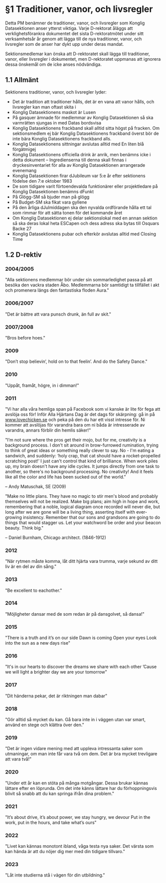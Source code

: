 <!-- Konglig Datasektionens PM för Traditioner, vanor, och livsregler -->

# §1 Traditioner, vanor, och livsregler

Detta PM benämner de traditioner, vanor, och livsregler som Konglig Datasektionen anser ytterst viktiga. Varje D-rektorat åläggs att verklighetsförankra dokumentet det sista D-rektoratmötet under sitt verksamhetsår år genom att lägga till de nya traditioner, vanor, och livsregler som de anser har dykt upp under deras mandat. 

Sektionsmedlemar kan önska att D-rektoratet skall lägga till traditioner, vanor, eller livsregler i dokumentet, men D-rektoratet uppmanas att ignorera dessa önskemål om de icke anses nödvändiga. 

## 1.1 Allmänt

Sektionens traditioner, vanor, och livsregler lyder:

* Det är tradition att traditioner hålls, det är en vana att vanor hålls, och livsregler kan man oftast skita i 
* Konglig Datasektionens maskot är Lusen
* På gasquer ämnade för medlemmar av Konglig Datasektionen så ska varmrätten sjungas in med Datas bordsvisa
* Konglig Datasektionens frackband skall alltid sitta högst på fracken. Om sektionsmedlem ej bär Konglig Datasektionens frackband överst bör de inte bära Konglig Datasektionens frackband alls.
* Konglig Datasektionens sittningar avslutas alltid med En liten blå förgätmigej
* Konglig Datasektionens officiella drink är anrik, men benämns icke i detta dokument
    – Ingredienserna till denna skall finnas i dryckesinventariet för alla av Konglig Datasektionen arrangerade evenemang
* Konglig Datasektionen firar dJubileum var 5:e år efter sektionens födelse den 7:e oktober 1983
* De som tidigare varit förtoendevalda funktionärer eller projektledare på Konglig Datasektionen benämns dFunkt
* På Glögg-SM så bjuder man på glögg
* På Budget-SM ska fikat vara gyllene
* På den årliga dJulmiddagen ska den nyvalda ordförande hålla ett tal som rimmar för att sätta tonen för det kommande året
* Om Konglig Datasektionen ej delar sektionslokal med en annan sektion så ska deras lokal heta ESCapen och dess adress ska bytas till Osquars Backe 27
* Konglig Datasektionens pubar och efterkör avslutas alltid med Closing Time

## 1.2 D-rektiv

### 2004/2005

"Alla sektionens medlemmar bör under sin sommarledighet passa på att besöka den vackra staden Åbo. Medlemmarna bör samtidigt ta tillfället i akt och promenera längs den fantastiska floden Aura."

### 2006/2007

"Det är bättre att vara punsch drunk, än full av skit."

### 2007/2008

"Bros before hoes."

### 2009

"Don’t stop believin’, hold on to that feelin’. And do the Safety Dance."

### 2010

"Uppåt, framåt, högre, in i dimman!"

### 2011

"Vi har alla våra hemliga span på Facebook som vi kanske är lite för fega att avslöja oss för! Inför Alla Hjärtans Dag är det dags för skärpning: gå in på www.lovechicken.se och peka på den du har ett visst intresse för. Ni kommer att avslöjas för varandra bara om ni båda är intresserade av varandra, annars förblir din hemlis säker!"

"I’m not sure where the pros get their mojo, but for me, creativity is a background process. 
I don't sit around in brow-furrowed rumination, trying to think of great ideas or something really clever to say. No - I'm eating a sandwich, and suddenly: ‘holy crap, that cat should have a rocket-propelled scratching post!’ I just can't control that kind of brilliance.
When work piles up, my brain doesn't have any idle cycles. It jumps directly from one task to another, so there's no background processing. No creativity! And it feels like all the color and life has been sucked out of the world."

– Andy Matuschak, SE (2009)

"Make no little plans. They have no magic to stir men's blood and probably themselves will not be realized. Make big plans; aim high in hope and work, remembering that a noble, logical diagram once recorded will never die, but long after we are gone will be a living thing, asserting itself with ever-growing insistency. Remember that our sons and grandsons are going to do things that would stagger us. Let your watchword be order and your beacon beauty. Think big."

– Daniel Burnham, Chicago architect. (1846-1912)

### 2012

"När rytmen måste komma, låt ditt hjärta vara trumma, varje sekund av ditt liv är en del av din sång."

### 2013

"Be excellent to eachother."

### 2014

"Möjligheter dansar med de som redan är på dansgolvet, så dansa!"

### 2015

"There is a truth and it’s on our side
Dawn is coming
Open your eyes
Look into the sun as a new days rise"

### 2016

"It's in our hearts to discover
the dreams we share with each other
’Cause we will light a brighter day
we are your tomorrow"

### 2017

"Dit händerna pekar, det är riktningen man dabar"

### 2018

"Gör alltid så mycket du kan. Gå bara inte in i väggen utan var smart, använd en stege och klättra över den."

### 2019

"Det är ingen vidare mening med att uppleva intressanta saker som utmaningar, om man inte får vara två om dem. Det är bra mycket trevligare att vara två!"

### 2020

"Under ett år kan en stöta på många motgångar. Dessa brukar kännas lättare efter en löprunda. Om det inte känns lättare har du förhoppningsvis blivit så snabb att du kan springa ifrån dina problem."

### 2021

"It’s about drive, it’s about power, we stay hungry, we devour
Put in the work, put in the hours, and take what’s ours"

### 2022

"Livet kan kännas monotont ibland, våga testa nya saker. Det värsta som kan hända är att du nöjer dig mer med din tidigare tillvaro."

### 2023

"Låt inte studierna stå i vägen för din utbildning."
